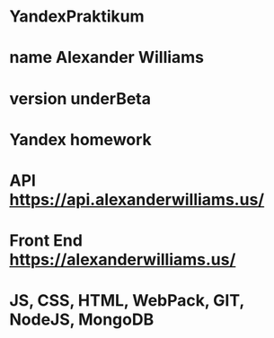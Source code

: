 # YandexPraktikum
# name Alexander Williams
# version underBeta
# Yandex homework
# API https://api.alexanderwilliams.us/
# Front End https://alexanderwilliams.us/
# JS, CSS, HTML, WebPack, GIT, NodeJS, MongoDB
